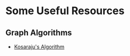 # Some Useful Resources

## Graph Algorithms
- [Kosaraju's Algorithm](https://www.youtube.com/watch?v=E6DeC0Zpdns)